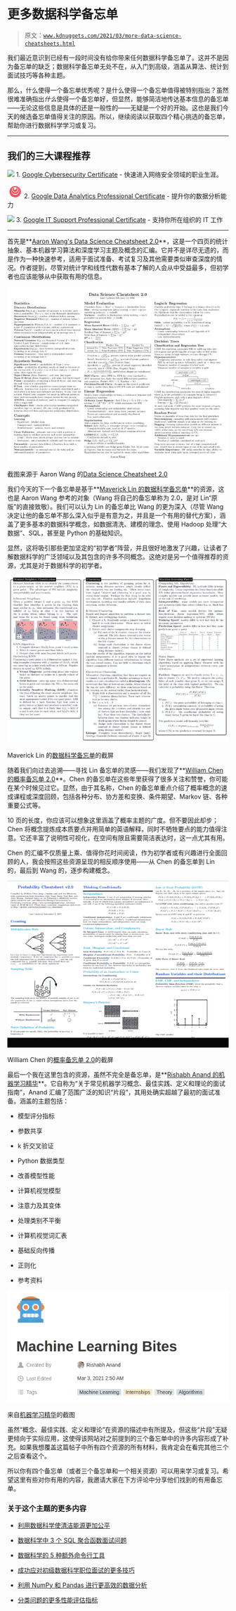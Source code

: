 # 更多数据科学备忘单

> 原文：[`www.kdnuggets.com/2021/03/more-data-science-cheatsheets.html`](https://www.kdnuggets.com/2021/03/more-data-science-cheatsheets.html)

我们最近意识到已经有一段时间没有给你带来任何数据科学备忘单了。这并不是因为备忘单的缺乏；数据科学备忘单无处不在，从入门到高级，涵盖从算法、统计到面试技巧等各种主题。

那么，什么使得一个备忘单优秀呢？是什么使得一个备忘单值得被特别指出？虽然很难准确指出*什么*使得一个备忘单好，但显然，能够简洁地传达基本信息的备忘单——无论这些信息是具体的还是一般性的——无疑是一个好的开始。这也是我们今天的候选备忘单值得关注的原因。所以，继续阅读以获取四个精心挑选的备忘单，帮助你进行数据科学学习或复习。

* * *

## 我们的三大课程推荐

![](img/0244c01ba9267c002ef39d4907e0b8fb.png) 1\. [Google Cybersecurity Certificate](https://www.kdnuggets.com/google-cybersecurity) - 快速进入网络安全领域的职业生涯。

![](img/e225c49c3c91745821c8c0368bf04711.png) 2\. [Google Data Analytics Professional Certificate](https://www.kdnuggets.com/google-data-analytics) - 提升你的数据分析能力

![](img/0244c01ba9267c002ef39d4907e0b8fb.png) 3\. [Google IT Support Professional Certificate](https://www.kdnuggets.com/google-itsupport) - 支持你所在组织的 IT 工作

* * *

首先是**[Aaron Wang's Data Science Cheatsheet 2.0](https://github.com/aaronwangy/Data-Science-Cheatsheet/blob/main/Data_Science_Cheatsheet.pdf)**，这是一个四页的统计抽象、基本机器学习算法和深度学习主题及概念的汇编。它并不是详尽无遗的，而是作为一种快速参考，适用于面试准备、考试复习及其他需要类似审查深度的情况。作者提到，尽管对统计学和线性代数有基本了解的人会从中受益最多，但初学者也应该能够从中获取有用的信息。

![Figure](img/78ebd0ecd7bf44c2626de0486de1ad16.png)

截图来源于 Aaron Wang 的[Data Science Cheatsheet 2.0](https://github.com/aaronwangy/Data-Science-Cheatsheet/blob/main/Data_Science_Cheatsheet.pdf)

我们今天的下一个备忘单是基于**[Maverick Lin 的数据科学备忘单](https://github.com/ml874/Data-Science-Cheatsheet/blob/master/data-science-cheatsheet.pdf)**的资源，这也是 Aaron Wang 参考的对象（Wang 将自己的备忘单称为 2.0，是对 Lin“原版”的直接致敬）。我们可以认为 Lin 的备忘单比 Wang 的更为深入（尽管 Wang 决定让他的备忘单不那么深入似乎是有意为之，并且是一个有用的替代方案），涵盖了更多基本的数据科学概念，如数据清洗、建模的理念、使用 Hadoop 处理“大数据”、SQL，甚至是 Python 的基础知识。

显然，这将吸引那些更加坚定的“初学者”阵营，并且很好地激发了兴趣，让读者了解数据科学的广泛领域以及其包含的许多不同概念。这绝对是另一个值得推荐的资源，尤其是对于数据科学的初学者。

![图示](img/288fe76adb44d2bafd026a0cde85e740.png)

Maverick Lin 的[数据科学备忘单](https://github.com/ml874/Data-Science-Cheatsheet/blob/master/data-science-cheatsheet.pdf)的截屏

随着我们向过去追溯——寻找 Lin 备忘单的灵感——我们发现了**[William Chen 的概率备忘单 2.0](https://static1.squarespace.com/static/54bf3241e4b0f0d81bf7ff36/t/55e9494fe4b011aed10e48e5/1441352015658/probability_cheatsheet.pdf)**。Chen 的备忘单在这些年里获得了很多关注和赞誉，你可能在某个时候见过它。显然，由于其名称，Chen 的备忘单重点介绍了概率概念的速成课程或深度回顾，包括各种分布、协方差和变换、条件期望、Markov 链、各种重要公式等。

10 页的长度，你应该可以想象这里涵盖了概率主题的广度。但不要因此却步；Chen 将概念提炼成本质要点并用简单的英语解释，同时不牺牲要点的能力值得注意。它还丰富了说明性可视化，在空间有限且需要简洁表达时，这一点尤其有用。

Chen 的汇编不仅质量上乘、值得你花时间阅读，作为初学者或有兴趣进行全面回顾的人，我会按照这些资源呈现的相反顺序使用——从 Chen 的备忘单到 Lin 的，最后到 Wang 的，逐步构建概念。

![图示](img/a58af1d2bba1bc2702dc100855f80367.png)

William Chen 的[概率备忘单 2.0](https://static1.squarespace.com/static/54bf3241e4b0f0d81bf7ff36/t/55e9494fe4b011aed10e48e5/1441352015658/probability_cheatsheet.pdf)的截屏

最后一个我在这里包含的资源，虽然不完全是备忘单，是**[Rishabh Anand 的机器学习精华](https://www.notion.so/Machine-Learning-Bites-7c1675ecb587451e9caf793c68972276)**。它自称为“关于常见机器学习概念、最佳实践、定义和理论的面试指南”，Anand 汇编了范围广泛的知识“片段”，其用处确实超越了最初的面试准备。涵盖的主题包括：

+   模型评分指标

+   参数共享

+   k 折交叉验证

+   Python 数据类型

+   改善模型性能

+   计算机视觉模型

+   注意力及其变体

+   处理类别不平衡

+   计算机视觉词汇表

+   基础反向传播

+   正则化

+   参考资料

![图像](img/408d012fd053ad3c3cee4a9a7d4705e2.png)

来自[机器学习精华](https://www.notion.so/Machine-Learning-Bites-7c1675ecb587451e9caf793c68972276)的截图

虽然“概念、最佳实践、定义和理论”在资源的描述中有所提及，但这些“片段”无疑更倾向于实际应用，这使得该网站对之前提到的三个备忘单中的许多内容形成了补充。如果我想覆盖这篇帖子中所有四个资源的所有材料，我肯定会在看完其他三个之后查看这个。

所以你有四个备忘单（或者三个备忘单和一个相关资源）可以用来学习或复习。希望这里有些对你有用的内容，我邀请大家在下方评论中分享他们找到的有用备忘单。

### 关于这个主题的更多内容

+   [利用数据科学使清洁能源更加公平](https://www.kdnuggets.com/2022/03/data-science-make-clean-energy-equitable.html)

+   [数据科学中 3 个 SQL 聚合函数面试问题](https://www.kdnuggets.com/2023/01/3-sql-aggregate-function-interview-questions-data-science.html)

+   [数据科学的 5 种额外命令行工具](https://www.kdnuggets.com/2023/03/5-command-line-tools-data-science.html)

+   [成功应对初级数据科学职位面试的更多技巧](https://www.kdnuggets.com/more-tips-for-successfully-navigating-beginner-data-science-job-interviews)

+   [利用 NumPy 和 Pandas 进行更高效的数据分析](https://www.kdnuggets.com/numpy-with-pandas-for-more-efficient-data-analysis)

+   [分类问题的更多性能评估指标](https://www.kdnuggets.com/2020/04/performance-evaluation-metrics-classification.html)
